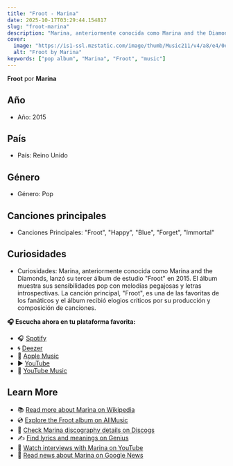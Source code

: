 ```yaml
---
title: "Froot - Marina"
date: 2025-10-17T03:29:44.154817
slug: "froot-marina"
description: "Marina, anteriormente conocida como Marina and the Diamonds, lanzó su tercer álbum de estudio \"Froot\" en 2015."
cover:
  image: "https://is1-ssl.mzstatic.com/image/thumb/Music211/v4/a8/e4/0e/a8e40e37-c709-8d2b-f81c-022fa87cf63c/4099964153729.jpg/500x500bb.jpg"
  alt: "Froot by Marina"
keywords: ["pop album", "Marina", "Froot", "music"]
---
```


**Froot** por **Marina**

## Año
- Año: 2015
## País
- País: Reino Unido
## Género
- Género: Pop
## Canciones principales
- Canciones Principales: "Froot", "Happy", "Blue", "Forget", "Immortal"
## Curiosidades
- Curiosidades: Marina, anteriormente conocida como Marina and the Diamonds, lanzó su tercer álbum de estudio "Froot" en 2015. El álbum muestra sus sensibilidades pop con melodías pegajosas y letras introspectivas. La canción principal, "Froot", es una de las favoritas de los fanáticos y el álbum recibió elogios críticos por su producción y composición de canciones.



**🎧 Escucha ahora en tu plataforma favorita:**

- 🎧 [Spotify](https://open.spotify.com/search/Froot%20Marina)
- 🌀 [Deezer](https://www.deezer.com/search/Froot%20Marina)
- 🍎 [Apple Music](https://music.apple.com/search?term=Froot%20Marina)
- ▶️ [YouTube](https://www.youtube.com/results?search_query=Froot%20Marina)
- 🎵 [YouTube Music](https://music.youtube.com/search?q=Froot%20Marina)

## Learn More

- 📚 [Read more about Marina on Wikipedia](https://en.wikipedia.org/wiki/Marina)
- 💿 [Explore the Froot album on AllMusic](https://www.allmusic.com/search/albums/Froot)
- 📀 [Check Marina discography details on Discogs](https://www.discogs.com/search/?q=Froot+Marina&type=all)
- ✍️ [Find lyrics and meanings on Genius](https://genius.com/search?q=Froot%20Marina)
- 🎤 [Watch interviews with Marina on YouTube](https://www.youtube.com/results?search_query=Marina+interview)
- 📰 [Read news about Marina on Google News](https://news.google.com/search?q=Marina)